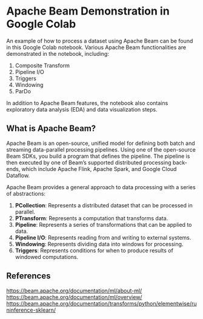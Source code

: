 # Apache Beam Demonstration in Google Colab

An example of how to process a dataset using Apache Beam can be found in this Google Colab notebook. Various Apache Beam functionalities are demonstrated in the notebook, including:

1. Composite Transform
2. Pipeline I/O
3. Triggers
4. Windowing
5. ParDo

In addition to Apache Beam features, the notebook also contains exploratory data analysis (EDA) and data visualization steps.

## What is Apache Beam?

Apache Beam is an open-source, unified model for defining both batch and streaming data-parallel processing pipelines. Using one of the open-source Beam SDKs, you build a program that defines the pipeline. The pipeline is then executed by one of Beam’s supported distributed processing back-ends, which include Apache Flink, Apache Spark, and Google Cloud Dataflow.

Apache Beam provides a general approach to data processing with a series of abstractions:

1. **PCollection**: Represents a distributed dataset that can be processed in parallel.
2. **PTransform**: Represents a computation that transforms data.
3. **Pipeline**: Represents a series of transformations that can be applied to data.
4. **Pipeline I/O**: Represents reading from and writing to external systems.
5. **Windowing**: Represents dividing data into windows for processing.
6. **Triggers**: Represents conditions for when to produce results of windowed computations.

## References
https://beam.apache.org/documentation/ml/about-ml/ <br>
https://beam.apache.org/documentation/ml/overview/ <br>
https://beam.apache.org/documentation/transforms/python/elementwise/runinference-sklearn/
